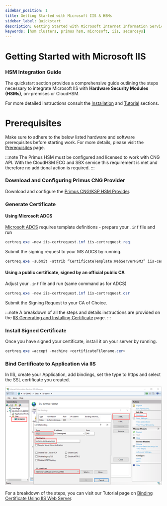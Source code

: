 ```yaml
---
sidebar_position: 1
title: Getting Started with Microsoft IIS & HSMs
sidebar_label: Quickstart
description: Getting Started with Microsoft Internet Information Services (IIS) & Securosys Hardware Security Modules.
keywords: [hsm clusters, primus hsm, microsoft, iis, securosys]
---
```


# Getting Started with Microsoft IIS
### HSM Integration Guide

The quickstart section provides a comprehensive guide outlining the steps necessary to integrate Microsoft IIS with **Hardware Security Modules (HSMs)**, on-premises or CloudHSM.

For more detailed instructions consult the [Installation](/ms-iis/category/installation) and [Tutorial](/ms-iis/category/tutorial) sections.

# Prerequisites

Make sure to adhere to the below listed hardware and software prerequisites before starting work. For more details, please visit the [Prerequisites](/ms-pki-adcs/Installation/Prerequisites) page.

:::note
The Primus HSM must be configured and licensed to work with CNG API. With the CloudHSM ECO and SBX service this requirement is met and therefore no additional action is required.
:::

### Download and Configuring Primus CNG Provider
Download and configure the [Primus CNG/KSP HSM Provider](/mscng/overview).


### Generate Certificate
#### Using Microsoft ADCS
[Microsoft ADCS](/ms-pki-adcs/Tutorials/Standalone-Root-Ca/Setup-Overview) requires template definitions - prepare your `.inf` file and run
```powershell
certreq.exe –new iis-certrequest.inf iis-certrequest.req
```
Submit the signing request to your MS ADCS by running.
```powershell
certreq.exe -submit -attrib “CertificateTemplate:WebServerHSM3” iis-certrequest.req
```
#### Using a public certificate, signed by an official public CA
Adjust your `.inf` file and run (same command as for ADCS)
```powershell
certreq.exe -new iis-certrequest.inf iis-certrequest.csr
```
Submit the Signing Request to your CA of Choice.

:::note
A breakdown of all the steps and details instructions are provided on the [IIS Generating and Installing Certificate](/ms-iis/Installation/Installation-Overview) page.
:::
### Install Signed Certificate
Once you have signed your certificate, install it on your server by running.
```powershell
certreq.exe –accept -machine <certificateFilename.cer>
```
### Bind Certificate to Application via IIS
In IIS, create your Application, add bindings, set the type to https and select the SSL certificate you created.

![](./img/binding.png)

For a breakdown of the steps, you can visit our Tutorial page on [Binding Certificate Using IIS Web Server](/ms-iis/Tutorials/Binding-app).